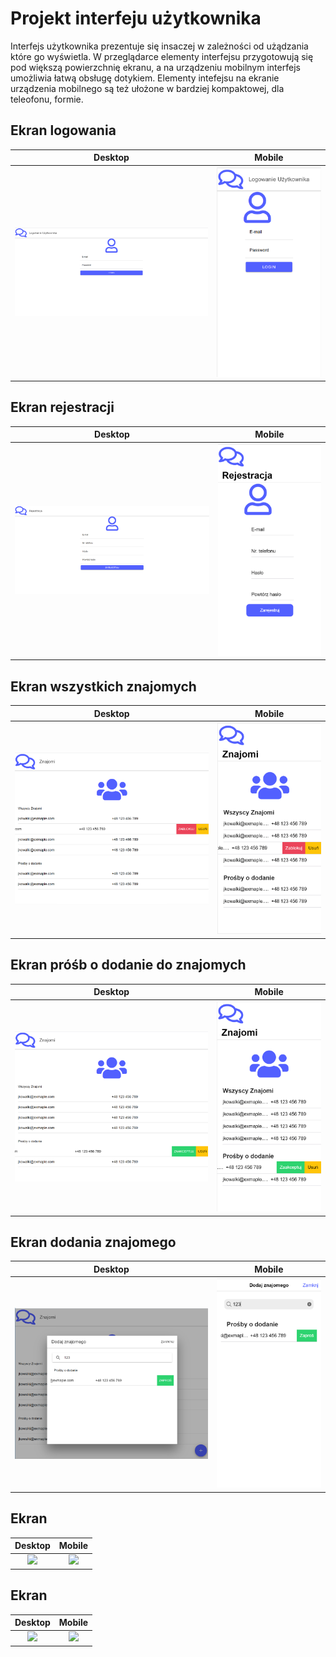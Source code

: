 # Projekt interfeju użytkownika

Interfejs użytkownika prezentuje się insaczej w zależności od użądzania które go wyświetla. W przeglądarce elementy interfejsu przygotowują się pod większą powierzchnię ekranu, a na urządzeniu mobilnym interfejs umożliwia łatwą obsługę dotykiem. Elementy intefejsu na ekranie urządzenia mobilnego są też ułożone w bardziej kompaktowej, dla teleofonu, formie.

## Ekran logowania
Desktop            |  Mobile
:-------------------------:|:-------------------------:
![](../../images/ui/logowanie-pc.png)  |  ![](../../images/ui/logowanie-tel.png)


## Ekran rejestracji
Desktop            |  Mobile
:-------------------------:|:-------------------------:
![](../../images/ui/rejestracja-pc.png)  |  ![](../../images/ui/rejestracja-tel.png)


## Ekran wszystkich znajomych
Desktop            |  Mobile
:-------------------------:|:-------------------------:
![](../../images/ui/znajomi-wszyscy-pc.png)  |  ![](../../images/ui/znajomi-wszyscy-tel.png)


## Ekran próśb o dodanie do znajomych
Desktop            |  Mobile
:-------------------------:|:-------------------------:
![](../../images/ui/znajomi-prosby-pc.png)  |  ![](../../images/ui/znajomi-prosby-tel.png)


## Ekran dodania znajomego
Desktop            |  Mobile
:-------------------------:|:-------------------------:
![](../../images/ui/dodanie-pc.png)  |  ![](../../images/ui/dodanie-tel.png)


## Ekran 
Desktop            |  Mobile
:-------------------------:|:-------------------------:
![](../../images/ui/-pc.png)  |  ![](../../images/ui/-tel.png)


## Ekran 
Desktop            |  Mobile
:-------------------------:|:-------------------------:
![](../../images/ui/-pc.png)  |  ![](../../images/ui/-tel.png)


